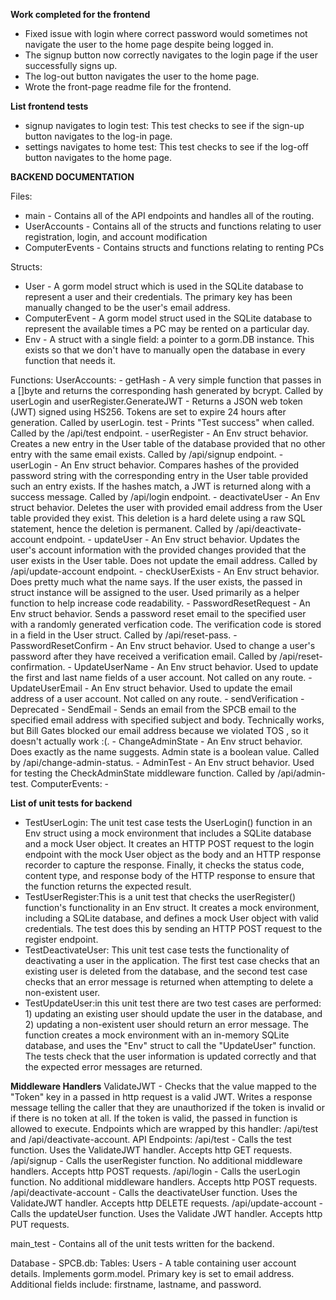**Work completed for the frontend**
- Fixed issue with login where correct password would sometimes not navigate the user to the home page despite being logged in. 
- The signup button now correctly navigates to the login page if the user successfully signs up. 
- The log-out button navigates the user to the home page. 
- Wrote the front-page readme file for the frontend. 

**List frontend tests**
- signup navigates to login test: This test checks to see if the sign-up button navigates to the log-in page.
- settings navigates to home test: This test checks to see if the log-off button navigates to the home page.

**BACKEND DOCUMENTATION**

Files:
- main - Contains all of the API endpoints and handles all of the routing.
- UserAccounts - Contains all of the structs and functions relating to user registration, login, and account modification
- ComputerEvents - Contains structs and functions relating to renting PCs

Structs:
- User - A gorm model struct which is used in the SQLite database to represent a user and their credentials. The primary key has been manually changed to be the user's email address.
- ComputerEvent - A gorm model struct used in the SQLite database to represent the available times a PC may be rented on a particular day.
- Env - A struct with a single field: a pointer to a gorm.DB instance. This exists so that we don't have to manually open the database in every function that needs it.

 Functions:
 UserAccounts:
    - getHash - A very simple function that passes in a []byte and returns the corresponding hash generated by bcrypt. Called by userLogin and userRegister.GenerateJWT - Returns a JSON web token (JWT) signed using HS256. Tokens are set to expire 24 hours after generation. Called by userLogin. test - Prints "Test success" when called. Called by the /api/test endpoint.
    - userRegister - An Env struct behavior. Creates a new entry in the User table of the database provided that no other entry with the same email exists. Called by /api/signup endpoint.
    - userLogin - An Env struct behavior. Compares hashes of the provided password string with the corresponding entry in the User table provided such an entry exists. If the hashes match, a JWT is returned along with a success message. Called by /api/login endpoint.
    - deactivateUser - An Env struct behavior. Deletes the user with provided email address from the User table provided they exist. This deletion is a hard delete using a raw SQL statement, hence the deletion is permanent. Called by /api/deactivate-account endpoint.
    - updateUser - An Env struct behavior. Updates the user's account information with the provided changes provided that the user exists in the User table. Does not update the email address. Called by /api/update-account endpoint.
    - checkUserExists - An Env struct behavior. Does pretty much what the name says. If the user exists, the passed in struct instance will be assigned to the user. Used primarily as a helper function to help increase code readability.
    - PasswordResetRequest - An Env struct behavior. Sends a password reset email to the specified user with a randomly generated verfication code. The verification code is stored in a field in the User struct. Called by /api/reset-pass.
    - PasswordResetConfirm - An Env struct behavior. Used to change a user's password after they have received a verification email. Called by /api/reset-confirmation.
    - UpdateUserName - An Env struct behavior. Used to update the first and last name fields of a user account. Not called on any route.
    - UpdateUserEmail - An Env struct behavior. Used to update the email address of a user account. Not called on any route.
    - sendVerification - Deprecated
    - SendEmail - Sends an email from the SPCB email to the specified email address with specified subject and body. Technically works, but Bill Gates blocked our email address because we violated TOS , so it doesn't actually work :(.
    - ChangeAdminState - An Env struct behavior. Does exactly as the name suggests. Admin state is a boolean value. Called by /api/change-admin-status.
    - AdminTest - An Env struct behavior. Used for testing the CheckAdminState middleware function. Called by /api/admin-test.
 ComputerEvents:
    -

 
 **List of unit tests for backend**
- TestUserLogin: The unit test case tests the UserLogin() function in an Env struct using a mock environment that includes a SQLite database and a mock User       object. It creates an HTTP POST request to the login endpoint with the mock User object as the body and an HTTP response recorder to capture the response. Finally, it checks the status code, content type, and response body of the HTTP response to ensure that the function returns the expected result.
- TestUserRegister:This is a unit test that checks the userRegister() function's functionality in an Env struct. It creates a mock environment, including a SQLite database, and defines a mock User object with valid credentials. The test does this by sending an HTTP POST request to the register endpoint.
- TestDeactivateUser: This unit test case tests the functionality of deactivating a user in the application. The first test case checks that an existing user is deleted from the database, and the second test case checks that an error message is returned when attempting to delete a non-existent user.
- TestUpdateUser:in this unit test there are two test cases are performed: 1) updating an existing user should update the user in the database, and 2) updating a non-existent user should return an error message. The function creates a mock environment with an in-memory SQLite database, and uses the "Env" struct to call the "UpdateUser" function. The tests check that the user information is updated correctly and that the expected error messages are returned.
      
**Middleware Handlers**
ValidateJWT - Checks that the value mapped to the "Token" key in a passed in http request is a valid JWT. Writes a response message telling the caller that they are unauthorized if the token is invalid or if there is no token at all. If the token is valid, the passed in function is allowed to execute. Endpoints which are wrapped by this handler: /api/test and /api/deactivate-account.
API Endpoints:
/api/test - Calls the test function. Uses the ValidateJWT handler. Accepts http GET requests.
/api/signup - Calls the userRegister function. No additional middleware handlers. Accepts http POST requests.
/api/login - Calls the userLogin function. No additional middleware handlers. Accepts http POST requests.
/api/deactivate-account - Calls the deactivateUser function. Uses the ValidateJWT handler. Accepts http DELETE requests.
/api/update-account - Calls the updateUser function. Uses the Validate JWT handler. Accepts http PUT requests.

main_test - Contains all of the unit tests written for the backend.

Database - SPCB.db:
    Tables:
        Users - A table containing user account details. Implements gorm.model. Primary key is set to email address. Additional fields include: firstname, lastname, and password.